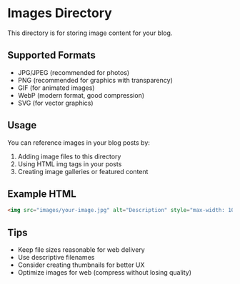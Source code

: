 # Images Directory

This directory is for storing image content for your blog.

## Supported Formats
- JPG/JPEG (recommended for photos)
- PNG (recommended for graphics with transparency)
- GIF (for animated images)
- WebP (modern format, good compression)
- SVG (for vector graphics)

## Usage
You can reference images in your blog posts by:
1. Adding image files to this directory
2. Using HTML img tags in your posts
3. Creating image galleries or featured content

## Example HTML
```html
<img src="images/your-image.jpg" alt="Description" style="max-width: 100%; height: auto;">
```

## Tips
- Keep file sizes reasonable for web delivery
- Use descriptive filenames
- Consider creating thumbnails for better UX
- Optimize images for web (compress without losing quality)
